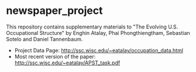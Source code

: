 # newspaper_project
  This repository contains supplementary materials to "The Evolving U.S. Occupational Structure" by Enghin Atalay, Phai Phongthiengtham, Sebastian Sotelo and Daniel Tannenbaum.
  
- Project Data Page: http://ssc.wisc.edu/~eatalay/occupation_data.html   
- Most recent version of the paper: http://ssc.wisc.edu/~eatalay/APST_task.pdf
